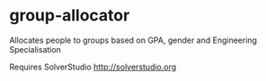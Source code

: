 group-allocator
===============
Allocates people to groups based on GPA, gender and Engineering Specialisation

Requires SolverStudio 
http://solverstudio.org